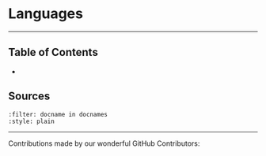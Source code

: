 # Languages

---

## Table of Contents

- 

## Sources

```{bibliography} references.bib
:filter: docname in docnames
:style: plain
```

---

Contributions made by our wonderful GitHub Contributors: 